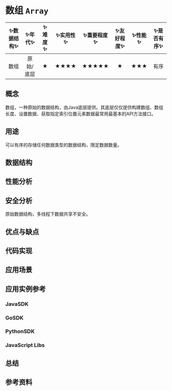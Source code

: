 # 数组 `Array`

| :sparkles:数据结构:sparkles: | :sparkles:年代:sparkles: | :sparkles:难度:sparkles: | :sparkles:实用性:sparkles: | :sparkles:重要程度:sparkles: | :sparkles:友好程度:sparkles: | :sparkles:性能:sparkles: | :sparkles:是否有序:sparkles: |
| :--------------------------: | :----------------------: | :----------------------: | :------------------------: | :--------------------------: | :--------------------------: | :----------------------: | :--------------------------: |
|             数组             |        原始/底层         |            ★             |            ★★★★            |            ★★★★★             |              ★               |           ★★★            |             有序             |

## 概念

数组，一种原始的数据结构，由Java底层提供。其底层仅仅提供构建数组、数组长度、设置数据、获取指定索引位置元素数据最常用最基本的API方法接口。

## 用途

可以有序的存储任何数据类型的数据结构，限定数据数量。

## 数据结构



## 性能分析



## 安全分析

原始数据结构，多线程下数据共享不安全。

## 优点与缺点



## 代码实现



## 应用场景



## 应用实例参考

### JavaSDK

### GoSDK

### PythonSDK

### JavaScript Libs



## 总结



## 参考资料





